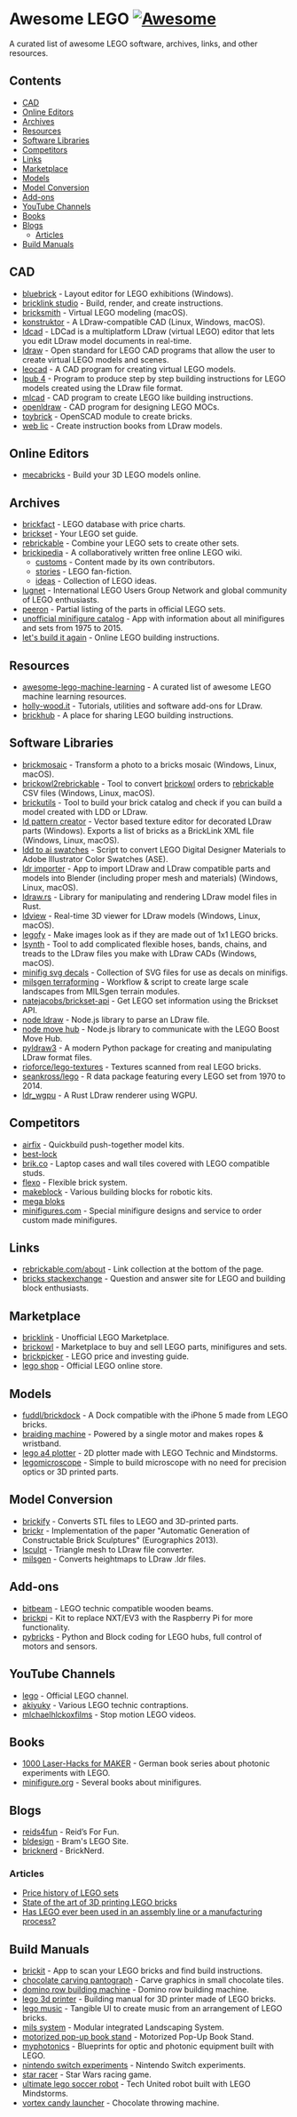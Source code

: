 # Awesome LEGO [![Awesome](https://awesome.re/badge.svg)](https://awesome.re)

A curated list of awesome LEGO software, archives, links, and other resources.

## Contents

- [CAD](#cad)
- [Online Editors](#online-editors)
- [Archives](#archives)
- [Resources](#resources)
- [Software Libraries](#software-libraries)
- [Competitors](#competitors)
- [Links](#links)
- [Marketplace](#marketplace)
- [Models](#models)
- [Model Conversion](#model-conversion)
- [Add-ons](#add-ons)
- [YouTube Channels](#youtube-channels)
- [Books](#books)
- [Blogs](#blogs)
    - [Articles](#articles)
- [Build Manuals](#build-manuals)

## CAD

- [bluebrick] - Layout editor for LEGO exhibitions (Windows).
- [bricklink studio] - Build, render, and create instructions.
- [bricksmith] - Virtual LEGO modeling (macOS).
- [konstruktor] - A LDraw-compatible CAD (Linux, Windows, macOS).
- [ldcad] - LDCad is a multiplatform LDraw (virtual LEGO) editor
    that lets you edit LDraw model documents in real-time.
- [ldraw] - Open standard for LEGO CAD programs
    that allow the user to create virtual LEGO models and scenes.
- [leocad] - A CAD program for creating virtual LEGO models.
- [lpub 4] - Program to produce step by step building instructions
    for LEGO models created using the LDraw file format.
- [mlcad] - CAD program to create LEGO like building instructions.
- [openldraw] - CAD program for designing LEGO MOCs.
- [toybrick] - OpenSCAD module to create bricks.
- [web lic] - Create instruction books from LDraw models.

[bluebrick]: https://bluebrick.lswproject.com
[bricklink studio]: https://www.bricklink.com/v3/studio/download.page
[bricksmith]: https://bricksmith.sourceforge.net
[konstruktor]: https://github.com/segfault87/Konstruktor
[ldcad]: https://www.melkert.net/LDCad
[ldraw]: https://ldraw.org
[leocad]: https://leocad.org
[lpub 4]: https://lpub4.sourceforge.net
[mlcad]: http://mlcad.lm-software.com/
[openldraw]: https://github.com/HazenBabcock/openldraw
[toybrick]: https://github.com/joewalnes/toybrick
[web lic]: https://github.com/remig/web_lic


## Online Editors

- [mecabricks] - Build your 3D LEGO models online.

[mecabricks]: https://mecabricks.com


## Archives

- [brickfact] - LEGO database with price charts.
- [brickset] - Your LEGO set guide.
- [rebrickable] - Combine your LEGO sets to create other sets.
- [brickipedia] - A collaboratively written free online LEGO wiki.
	- [customs] - Content made by its own contributors.
	- [stories] - LEGO fan-fiction.
	- [ideas] - Collection of LEGO ideas.
- [lugnet] - International LEGO Users Group Network
    and global community of LEGO enthusiasts.
- [peeron] - Partial listing of the parts in official LEGO sets.
- [unofficial minifigure catalog] - App with information about all minifigures
    and sets from 1975 to 2015.
- [let's build it again] - Online LEGO building instructions.

[brickfact]: https://brickfact.com
[brickset]: https://brickset.com
[rebrickable]: https://rebrickable.com
[brickipedia]: https://en.brickimedia.org/wiki/Main_Page
[customs]: https://en.brickimedia.org/wiki/Category:Customs
[stories]: https://en.brickimedia.org/wiki/Category:Stories
[ideas]: https://en.brickimedia.org/wiki/Category:Ideas
[lugnet]: https://lugnet.com
[peeron]: http://www.peeron.com/
[unofficial minifigure catalog]: https://www.minifigure.org/application/
[let's build it again]: https://letsbuilditagain.com


## Resources

- [awesome-lego-machine-learning] - A curated list of awesome LEGO machine learning resources.
- [holly-wood.it] - Tutorials, utilities and software add-ons for LDraw.
- [brickhub] - A place for sharing LEGO building instructions.

[awesome-lego-machine-learning]: https://github.com/360er0/awesome-lego-machine-learning
[holly-wood.it]: https://www.holly-wood.it/
[brickhub]: https://brickhub.org/


## Software Libraries

- [brickmosaic] - Transform a photo to a bricks mosaic (Windows, Linux, macOS).
- [brickowl2rebrickable] - Tool to convert [brickowl] orders to
    [rebrickable] CSV files (Windows, Linux, macOS).
- [brickutils] - Tool to build your brick catalog and check if you can build
    a model created with LDD or LDraw.
- [ld pattern creator] - Vector based texture editor for
    decorated LDraw parts (Windows).
    Exports a list of bricks as a BrickLink XML file (Windows, Linux, macOS).
- [ldd to ai swatches] - Script to convert LEGO Digital Designer Materials
    to Adobe Illustrator Color Swatches (ASE).
- [ldr importer] - App to import LDraw and LDraw compatible parts and models
    into Blender (including proper mesh and materials) (Windows, Linux, macOS).
- [ldraw.rs] - Library for manipulating and rendering LDraw model files in Rust.
- [ldview] - Real-time 3D viewer for LDraw models (Windows, Linux, macOS).
- [legofy] - Make images look as if they are made out of 1x1 LEGO bricks.
- [lsynth] - Tool to add complicated flexible hoses, bands, chains, and treads
    to the LDraw files you make with LDraw CADs (Windows, macOS).
- [minifig svg decals] - Collection of SVG files for use as decals on minifigs.
- [milsgen terraforming] - Workflow & script to create large scale landscapes from MILSgen terrain modules.
- [natejacobs/brickset-api] - Get LEGO set information using the Brickset API.
- [node ldraw] - Node.js library to parse an LDraw file.
- [node move hub] - Node.js library to communicate with the LEGO Boost Move Hub.
- [pyldraw3] - A modern Python package for creating and manipulating LDraw format files.
- [rioforce/lego-textures] - Textures scanned from real LEGO bricks.
- [seankross/lego] - R data package featuring every LEGO set from 1970 to 2014.
- [ldr_wgpu] - A Rust LDraw renderer using WGPU.

[brickmosaic]: https://sourceforge.net/projects/brickmosaic/
[brickowl2rebrickable]: https://github.com/dgrant/brickowl2rebrickable
[brickutils]: https://sourceforge.net/projects/brickutils/
[ld pattern creator]: https://sourceforge.net/projects/patterncreator/
[ldd to ai swatches]: https://github.com/NickAb/ldd-to-ai-swatches
[ldr importer]: https://github.com/le717/LDR-Importer
[ldraw.rs]: https://github.com/segfault87/ldraw.rs
[ldview]: https://ldview.sourceforge.net
[legofy]: https://github.com/JuanPotato/Legofy
[lsynth]: https://lsynth.sourceforge.net
[minifig svg decals]: https://github.com/jpgerdeman/minifig-svg-decals
[milsgen terraforming]: https://github.com/Unitron-Galactic/Tools-Workflows/tree/master/Terraforming%201
[natejacobs/brickset-api]: https://github.com/NateJacobs/Brickset-API
[node ldraw]: https://github.com/jsonxr/node-ldraw
[node move hub]: https://github.com/hobbyquaker/node-movehub
[pyldraw3]: https://github.com/hbmartin/pyldraw3/
[rioforce/lego-textures]: https://github.com/rioforce/LEGO-Textures
[seankross/lego]: https://github.com/seankross/lego
[ldr_wgpu]: https://github.com/ScanMountGoat/ldr_wgpu


## Competitors

- [airfix] - Quickbuild push-together model kits.
- [best-lock]
- [brik.co] - Laptop cases and wall tiles covered with LEGO compatible studs.
- [flexo] - Flexible brick system.
- [makeblock] - Various building blocks for robotic kits.
- [mega bloks]
- [minifigures.com] - Special minifigure designs and service to order
    custom made minifigures.

[airfix]: https://uk.airfix.com/shop/quick-build
[best-lock]: http://www.best-lock.com/
[brik.co]: https://www.brik.co
[flexo]: https://www.flexo.nz
[makeblock]: https://www.makeblock.com
[mega bloks]: https://megabloks.com
[minifigures.com]: https://www.minifigures.com/


## Links

- [rebrickable.com/about] - Link collection at the bottom of the page.
- [bricks stackexchange] - Question and answer site
    for LEGO and building block enthusiasts.

[rebrickable.com/about]: https://rebrickable.com/about
[bricks stackexchange]: https://bricks.stackexchange.com


## Marketplace

- [bricklink] - Unofficial LEGO Marketplace.
- [brickowl] - Marketplace to buy and sell LEGO parts, minifigures and sets.
- [brickpicker] - LEGO price and investing guide.
- [lego shop] - Official LEGO online store.

[bricklink]: https://bricklink.com
[brickowl]: https://brickowl.com
[brickpicker]: https://brickpicker.com
[lego shop]: https://shop.lego.com


## Models

- [fuddl/brickdock] - A Dock compatible with the iPhone 5 made from LEGO bricks.
- [braiding machine] - Powered by a single motor and makes ropes & wristband.
- [lego a4 plotter] - 2D plotter made with LEGO Technic and Mindstorms.
- [legomicroscope] - Simple to build microscope
    with no need for precision optics or 3D printed parts.

[fuddl/brickdock]: https://github.com/fuddl/BrickDock
[braiding machine]: https://nico71.fr/braiding-machine-makes-wristband
[lego a4 plotter]: https://www.youtube.com/watch?v=fGQu90EPVAM
[legomicroscope]: https://github.com/tobetz/LegoMicroscope


## Model Conversion

- [brickify] - Converts STL files to LEGO and 3D-printed parts.
- [brickr] - Implementation of the paper
    "Automatic Generation of Constructable Brick Sculptures" (Eurographics 2013).
- [lsculpt] - Triangle mesh to LDraw file converter.
- [milsgen] - Converts heightmaps to LDraw .ldr files.

[brickify]: https://github.com/ad-si/brickify
[brickr]: https://lgg.epfl.ch/publications/2013/lego
[lsculpt]: https://code.google.com/archive/p/lsculpt
[milsgen]: https://github.com/otonribic/milsgen


## Add-ons

- [bitbeam] - LEGO technic compatible wooden beams.
- [brickpi] - Kit to replace NXT/EV3 with the Raspberry Pi for more functionality.
- [pybricks] - Python and Block coding for LEGO hubs, full control of motors and sensors.

[bitbeam]: https://github.com/hugs/bitbeam
[brickpi]: https://www.dexterindustries.com/brickpi/
[pybricks]: https://pybricks.com/


## YouTube Channels

- [lego] - Official LEGO channel.
- [akiyuky] - Various LEGO technic contraptions.
- [mlchaelhlckoxfilms] - Stop motion LEGO videos.

[lego]: https://youtube.com/user/LEGO
[akiyuky]: https://youtube.com/user/akiyuky
[mlchaelhlckoxfilms]: https://youtube.com/user/MlCHAELHlCKOXFilms


## Books

- [1000 Laser-Hacks for MAKER][laser-hacks] - German book series
    about photonic experiments with LEGO.
- [minifigure.org] - Several books about minifigures.

[laser-hacks]: https://www.1000laserhacks.uni-osnabrueck.de/startseite.html
[minifigure.org]: https://www.minifigure.org


## Blogs

- [reids4fun] - Reid’s For Fun.
- [bldesign] - Bram's LEGO Site.
- [bricknerd] - BrickNerd.

[reids4fun]: https://www.reids4fun.com/topic/lego
[bldesign]: https://lego.bldesign.org/
[bricknerd]: https://bricknerd.com/


### Articles

- [Price history of LEGO sets][price-history]
- [State of the art of 3D printing LEGO bricks][printing-bricks]
- [Has LEGO ever been used in an assembly line or a manufacturing process?][asm]

[price-history]: https://web.archive.org/web/20240708123806/https://therealityprose.wordpress.com/2013/01/17/what_happened_with_lego/
[printing-bricks]: https://hackaday.com/2017/09/08/ive-seen-the-future-and-its-full-of-freakin-huge-bricks/
[asm]: https://bricks.stackexchange.com/questions/11252


## Build Manuals

- [brickit] - App to scan your LEGO bricks and find build instructions.
- [chocolate carving pantograph] - Carve graphics in small chocolate tiles.
- [domino row building machine][domino] - Domino row building machine.
- [lego 3d printer] - Building manual for 3D printer made of LEGO bricks.
- [lego music] - Tangible UI to create music from an arrangement of LEGO bricks.
- [mils system] - Modular integrated Landscaping System.
- [motorized pop-up book stand][motorized-book-stand] - Motorized Pop-Up Book Stand.
- [myphotonics] - Blueprints for optic and photonic equipment built with LEGO.
- [nintendo switch experiments][nintendo] - Nintendo Switch experiments.
- [star racer] - Star Wars racing game.
- [ultimate lego soccer robot][ulsr] - Tech United robot
    built with LEGO Mindstorms.
- [vortex candy launcher] - Chocolate throwing machine.

[brickit]: https://brickit.app
[chocolate carving pantograph]: https://woodgears.ca/pantograph/lego.html
[domino]: https://woodgears.ca/domino/
[lego 3d printer]: https://www.instructables.com/id/LEGO-3d-Printer/
[lego music]: https://hackaday.io/project/161277-lego-music
[mils system]: https://www.abellon.net/MILS/
[motorized-book-stand]: https://jkbrickworks.com/motorized-pop-up-book-stand/
[myphotonics]: https://www.ufp.uni-osnabrueck.de/en/education/myphotonics.html
[nintendo]: https://cargocollective.com/vimalpatel/nintendo-switch-experiments
[star racer]: https://tkelcreations.blogspot.com/2018/03/star-racer.html
[ulsr]: https://hackaday.com/2017/08/12/mindstorms-soccer-robot-inspired-by-real-soccer-robot/
[vortex candy launcher]: https://jkbrickworks.com/vortex-candy-launcher/
